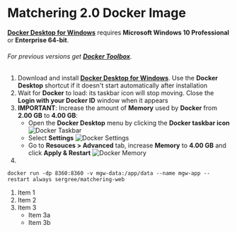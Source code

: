 # Matchering 2.0 Docker Image

**[Docker Desktop for Windows]** requires **Microsoft Windows 10 Professional** or **Enterprise 64-bit**. 

###### For previous versions get **[Docker Toolbox]**.

1. Download and install **[Docker Desktop for Windows]**. Use the **Docker Desktop** shortcut if it doesn't start automatically after installation
2. Wait for **Docker** to load: its taskbar icon will stop moving. Close the **Login with your Docker ID** window when it appears
3. **IMPORTANT**: Increase the amount of **Memory** used by **Docker** from **2.00 GB** to **4.00 GB**:
   - Open the **Docker Desktop** menu by clicking the **Docker taskbar icon**
   ![Docker Taskbar](https://docs.docker.com/docker-for-windows/images/whale-icon-systray-hidden.png)
   - Select **Settings**
   ![Docker Settings](https://docs.docker.com/docker-for-windows/images/docker-menu-settings.png)
   - Go to **Resouces > Advanced** tab, increase **Memory** to **4.00 GB** and click **Apply & Restart**
   ![Docker Memory](https://github.com/sergree/matchering/blob/develop/images/docker-4gb.png)
4. 

```
docker run -dp 8360:8360 -v mgw-data:/app/data --name mgw-app --restart always sergree/matchering-web
```

1. Item 1
2. Item 2
3. Item 3
   - Item 3a
   - Item 3b


[Docker Desktop for Windows]: https://download.docker.com/win/stable/Docker%20Desktop%20Installer.exe
[Docker Toolbox]: https://docs.docker.com/toolbox/overview/
